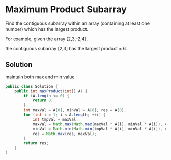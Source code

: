 # Maximum Product Subarray

Find the contiguous subarray within an array (containing at least one number) which has the largest product.

For example, given the array [2,3,-2,4],

the contiguous subarray [2,3] has the largest product = 6.

## Solution

maintain both max and min value

```java
public class Solution {
    public int maxProduct(int[] A) {
        if (A.length <= 0) {
            return 0;
        }
        int maxVal = A[0], minVal = A[0], res = A[0];
        for (int i = 1; i < A.length; ++i) {
            int tmpVal = maxVal;
            maxVal = Math.max(Math.max(maxVal * A[i], minVal * A[i]), A[i]);
            minVal = Math.min(Math.min(tmpVal * A[i], minVal * A[i]), A[i]);
            res = Math.max(res, maxVal);
        }
        return res;  
    }
}
```